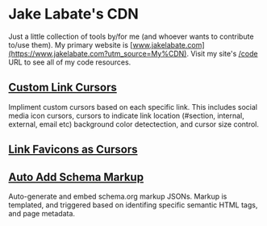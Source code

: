 # Jake Labate's CDN
Just a little collection of tools by/for me (and whoever wants to contribute to/use them). My primary website is [www.jakelabate.com](https://www.jakelabate.com?utm_source=My%CDN). Visit my site's [/code](https://www.jakelabate.com/code?utm_source=My%CDN) URL to see all of my code resources.
## [Custom Link Cursors](https://github.com/JakeLabate/CDN/tree/master/custom-link-cursors)
Impliment custom cursors based on each specific link. This includes social media icon cursors, cursors to indicate link location (#section, internal, external, email etc) background color detectection, and cursor size control.
## [Link Favicons as Cursors](https://github.com/JakeLabate/CDN/tree/master/link-favicons-as-cursors)
## [Auto Add Schema Markup](https://github.com/JakeLabate/CDN/tree/master/auto-add-schema-markup)
Auto-generate and embed schema.org markup JSONs. Markup is templated, and triggered based on identifing specific semantic HTML tags, and page metadata.